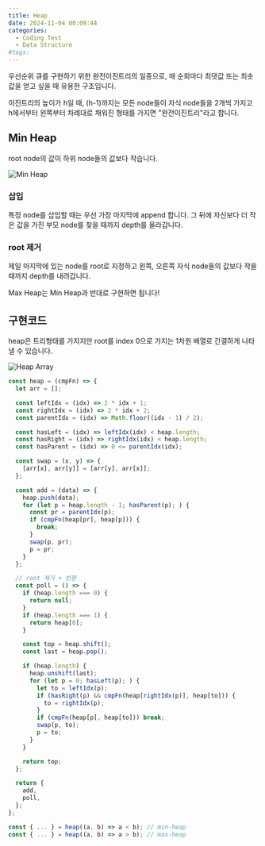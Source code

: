 ```yaml
---
title: Heap
date: 2024-11-04 00:09:44
categories:
  - Coding Test
  - Data Structure
#tags:
---
```

우선순위 큐를 구현하기 위한 완전이진트리의 일종으로, 매 순회마다 최댓값 또는 최솟값을 얻고 싶을 때 유용한 구조입니다.

이진트리의 높이가 h일 때, (h-1)까지는 모든 node들이 자식 node들을 2개씩 가지고 h에서부터 왼쪽부터 차례대로 채워진 형태를 가지면 "완전이진트리"라고 합니다.

## Min Heap

root node의 값이 하위 node들의 값보다 작습니다.

![Min Heap](/images/heap.png)

### 삽입

특정 node를 삽입할 때는 우선 가장 마지막에 append 합니다. 그 뒤에 자신보다 더 작은 값을 가진 부모 node를 찾을 때까지 depth를 올라갑니다.

### root 제거

제일 마지막에 있는 node를 root로 지정하고 왼쪽, 오른쪽 자식 node들의 값보다 작을 때까지 depth를 내려갑니다.

Max Heap는 Min Heap과 반대로 구현하면 됩니다!

## 구현코드

heap은 트리형태를 가지지만 root를 index 0으로 가지는 1차원 배열로 간결하게 나타낼 수 있습니다.

![Heap Array](/images/heap_array.png)

```js
const heap = (cmpFn) => {
  let arr = [];

  const leftIdx = (idx) => 2 * idx + 1;
  const rightIdx = (idx) => 2 * idx + 2;
  const parentIdx = (idx) => Math.floor((idx - 1) / 2);

  const hasLeft = (idx) => leftIdx(idx) < heap.length;
  const hasRight = (idx) => rightIdx(idx) < heap.length;
  const hasParent = (idx) => 0 <= parentIdx(idx);

  const swap = (x, y) => {
    [arr[x], arr[y]] = [arr[y], arr[x]];
  };

  const add = (data) => {
    heap.push(data);
    for (let p = heap.length - 1; hasParent(p); ) {
      const pr = parentIdx(p);
      if (cmpFn(heap[pr], heap[p])) {
        break;
      }
      swap(p, pr);
      p = pr;
    }
  };

  // root 제거 + 반환
  const poll = () => {
    if (heap.length === 0) {
      return null;
    }
    if (heap.length === 1) {
      return heap[0];
    }

    const top = heap.shift();
    const last = heap.pop();

    if (heap.length) {
      heap.unshift(last);
      for (let p = 0; hasLeft(p); ) {
        let to = leftIdx(p);
        if (hasRight(p) && cmpFn(heap[rightIdx(p)], heap[to])) {
          to = rightIdx(p);
        }
        if (cmpFn(heap[p], heap[to])) break;
        swap(p, to);
        p = to;
      }
    }

    return top;
  };

  return {
    add,
    poll,
  };
};
```

```js
const { ... } = heap((a, b) => a < b); // min-heap
const { ... } = heap((a, b) => a > b); // max-heap
```
